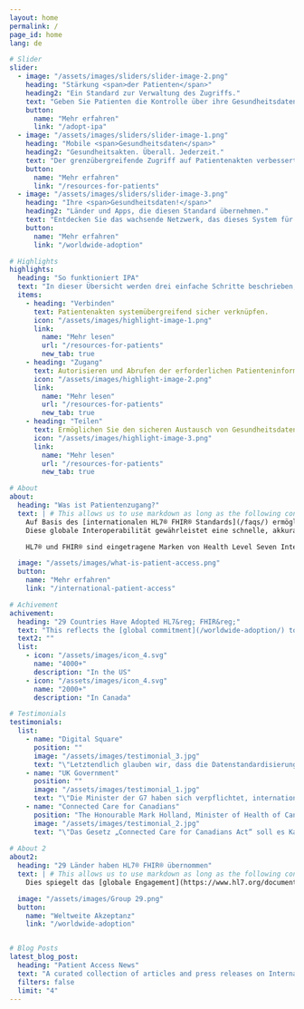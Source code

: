 ```yaml
---
layout: home
permalink: /
page_id: home
lang: de

# Slider
slider:
  - image: "/assets/images/sliders/slider-image-2.png"
    heading: "Stärkung <span>der Patienten</span>"
    heading2: "Ein Standard zur Verwaltung des Zugriffs."
    text: "Geben Sie Patienten die Kontrolle über ihre Gesundheitsdaten und ermöglichen Sie einen effizienten Zugang zur Versorgung unabhängig vom Standort."
    button:
      name: "Mehr erfahren"
      link: "/adopt-ipa"
  - image: "/assets/images/sliders/slider-image-1.png"
    heading: "Mobile <span>Gesundheitsdaten</span>"
    heading2: "Gesundheitsakten. Überall. Jederzeit."
    text: "Der grenzübergreifende Zugriff auf Patientenakten verbessert die Koordinierung der Behandlung und die Behandlungsergebnisse."
    button:
      name: "Mehr erfahren"
      link: "/resources-for-patients"
  - image: "/assets/images/sliders/slider-image-3.png"
    heading: "Ihre <span>Gesundheitsdaten!</span>"
    heading2: "Länder und Apps, die diesen Standard übernehmen."
    text: "Entdecken Sie das wachsende Netzwerk, das dieses System für den sicheren und effizienten Austausch von Patientendaten verwendet."
    button:
      name: "Mehr erfahren"
      link: "/worldwide-adoption"

# Highlights
highlights:
  heading: "So funktioniert IPA"
  text: "In dieser Übersicht werden drei einfache Schritte beschrieben, mit denen Patienten auf ihre Gesundheitsdaten zugreifen können. So erhalten sie sicheren Zugriff und die Kontrolle über ihre Gesundheitsinformationen."
  items:
    - heading: "Verbinden"
      text: Patientenakten systemübergreifend sicher verknüpfen.
      icon: "/assets/images/highlight-image-1.png"
      link:
        name: "Mehr lesen"
        url: "/resources-for-patients"
        new_tab: true
    - heading: "Zugang"
      text: Autorisieren und Abrufen der erforderlichen Patienteninformationen.
      icon: "/assets/images/highlight-image-2.png"
      link:
        name: "Mehr lesen"
        url: "/resources-for-patients"
        new_tab: true
    - heading: "Teilen"
      text: Ermöglichen Sie den sicheren Austausch von Gesundheitsdaten für eine verbesserte Versorgung.
      icon: "/assets/images/highlight-image-3.png"
      link:
        name: "Mehr lesen"
        url: "/resources-for-patients"
        new_tab: true

# About
about:
  heading: "Was ist Patientenzugang?"
  text: | # This allows us to use markdown as long as the following content is indented
    Auf Basis des [internationalen HL7® FHIR® Standards](/faqs/) ermöglicht IPA Patienten den sicheren Zugriff auf ihre Gesundheitsdaten, ähnlich wie Online-Banking einen sicheren und nahtlosen Zugang zu Finanzinformationen bietet.
    Diese globale Interoperabilität gewährleistet eine schnelle, akkurate, datengetriebene und patientenzentrierte Gesundheitsversorgung und gibt Patienten die Kontrolle über ihre Daten zurück.

    HL7® und FHIR® sind eingetragene Marken von Health Level Seven International und die Verwendung dieser Marken stellt keine Billigung durch HL7 dar.

  image: "/assets/images/what-is-patient-access.png"
  button:
    name: "Mehr erfahren"
    link: "/international-patient-access"

# Achivement
achivement:
  heading: "29 Countries Have Adopted HL7&reg; FHIR&reg;"
  text: "This reflects the [global commitment](/worldwide-adoption/) to interoperability and standardized data sharing. As the number of countries adopting HL7 FHIR continues to grow, it enhances patients' ability to seamlessly access their health information while improving collaboration among healthcare providers for better care delivery worldwide."
  text2: ""
  list:
    - icon: "/assets/images/icon_4.svg"
      name: "4000+"
      description: "In the US"
    - icon: "/assets/images/icon_4.svg"
      name: "2000+"
      description: "In Canada"

# Testimonials
testimonials:
  list:
    - name: "Digital Square"
      position: ""
      image: "/assets/images/testimonial_3.jpg"
      text: "\"Letztendlich glauben wir, dass die Datenstandardisierung zu gerechteren Gesundheitssystemen und besseren Gesundheitsergebnissen für alle führen wird.\""
    - name: "UK Government"
      position: ""
      image: "/assets/images/testimonial_1.jpg"
      text: "\"Die Minister der G7 haben sich verpflichtet, international gemeinsame Grundsätze zu entwickeln, um Patienten den Zugang zu Gesundheitsdaten zu ermöglichen und die Verwendung offener Standards für Gesundheitsdaten im Interesse der öffentlichen Gesundheit zu fördern.\""
    - name: "Connected Care for Canadians"
      position: "The Honourable Mark Holland, Minister of Health of Canada"
      image: "/assets/images/testimonial_2.jpg"
      text: "\"Das Gesetz „Connected Care for Canadians Act“ soll es Kanadiern ermöglichen, auf ihre eigenen Gesundheitsdaten zuzugreifen und diese Informationen zu nutzen, um bessere Entscheidungen über ihre Gesundheitsversorgung zu treffen, egal wo sie diese erhalten. Es wird es auch den Gesundheitsfachkräften ermöglichen, eine qualitativ hochwertigere und koordiniertere Versorgung zu bieten und fundiertere Entscheidungen für die Patienten zu treffen.\""
      
# About 2
about2:
  heading: "29 Länder haben HL7® FHIR® übernommen"
  text: | # This allows us to use markdown as long as the following content is indented
    Dies spiegelt das [globale Engagement](https://www.hl7.org/documentcenter/public/white-papers/2024%20StateofFHIRSurveyResults_final.pdf){: target="_blank"} für Interoperabilität und standardisierten Datenaustausch wider. Die Zahl der Länder, die HL7 FHIR einführen, wächst stetig. Damit verbessert sich die Fähigkeit der Patienten, nahtlos auf ihre Gesundheitsinformationen zuzugreifen. Gleichzeitig vereinfacht sich die Zusammenarbeit zwischen Gesundheitsdienstleistern für eine bessere weltweite Gesundheitsversorgung.

  image: "/assets/images/Group 29.png"
  button:
    name: "Weltweite Akzeptanz"
    link: "/worldwide-adoption"


# Blog Posts
latest_blog_post:
  heading: "Patient Access News"
  text: "A curated collection of articles and press releases on International Patient Access, HL7 FHIR and health data interoperability."
  filters: false
  limit: "4"
---
```

